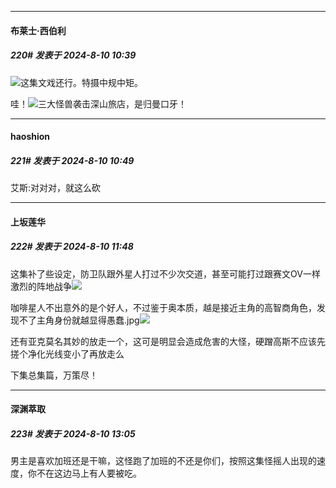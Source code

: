 ﻿
*****

####  布莱士·西伯利  
##### 220#       发表于 2024-8-10 10:39

<img src="https://static.saraba1st.com/image/smiley/face2017/074.png" referrerpolicy="no-referrer">这集文戏还行。特摄中规中矩。

哇！<img src="https://static.saraba1st.com/image/smiley/face2017/062.gif" referrerpolicy="no-referrer">三大怪兽袭击深山旅店，是归曼口牙！


*****

####  haoshion  
##### 221#       发表于 2024-8-10 10:49

艾斯:对对对，就这么砍


*****

####  上坂莲华  
##### 222#       发表于 2024-8-10 11:48

这集补了些设定，防卫队跟外星人打过不少次交道，甚至可能打过跟赛文OV一样激烈的阵地战争<img src="https://static.saraba1st.com/image/smiley/face2017/067.png" referrerpolicy="no-referrer">

咖啡星人不出意外的是个好人，不过鉴于奥本质，越是接近主角的高智商角色，发现不了主角身份就越显得愚蠢.jpg<img src="https://static.saraba1st.com/image/smiley/face2017/067.png" referrerpolicy="no-referrer">

还有亚克莫名其妙的放走一个，这可是明显会造成危害的大怪，硬蹭高斯不应该先搓个净化光线变小了再放走么

下集总集篇，万策尽！


*****

####  深渊萃取  
##### 223#       发表于 2024-8-10 13:05

男主是喜欢加班还是干嘛，这怪跑了加班的不还是你们，按照这集怪摇人出现的速度，你不在这边马上有人要被吃。

